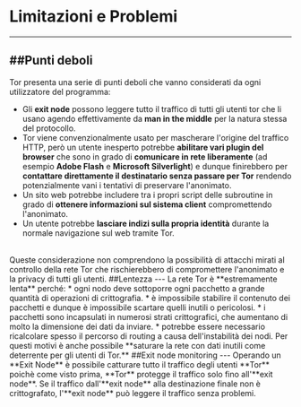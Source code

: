 # Limitazioni e Problemi
---
##Punti deboli
---
Tor presenta una serie di punti deboli che vanno considerati da ogni utilizzatore del programma:
* Gli **exit node** possono leggere tutto il traffico di tutti gli utenti tor che li usano agendo effettivamente da **man in the middle** per la natura stessa del protocollo.
* Tor viene convenzionalmente usato per mascherare l'origine del traffico HTTP, però un utente inesperto potrebbe **abilitare vari plugin del browser** che sono in grado di **comunicare in rete liberamente** (ad esempio **Adobe Flash** e **Microsoft Silverlight**) e dunque finirebbero per **contattare direttamente il destinatario senza passare per Tor** rendendo potenzialmente vani i tentativi di preservare l'anonimato.
* Un sito web potrebbe includere tra i propri script delle subroutine in grado di **ottenere informazioni sul sistema client** compromettendo l'anonimato.
* Un utente potrebbe **lasciare indizi sulla propria identità** durante la normale navigazione sul web tramite Tor.
<br/>
Queste considerazione non comprendono la possibilità di attacchi mirati al controllo della rete Tor che rischierebbero di compromettere l'anonimato e la privacy di tutti gli utenti.
##Lentezza
---
La rete Tor è **estremamente lenta** perché:
* ogni nodo deve sottoporre ogni pacchetto a grande quantità di operazioni di crittografia.
* è impossibile stabilire il contenuto dei pacchetti e dunque è impossibile scartare quelli inutili o pericolosi.
* i pacchetti sono incapsulati in numerosi strati crittografici, che aumentano di molto la dimensione dei dati da inviare.
* potrebbe essere necessario ricalcolare spesso il percorso di routing a causa dell'instabilità dei nodi.
Per questi motivi è anche possibile **saturare la rete con dati inutili come deterrente per gli utenti di Tor.**
##Exit node monitoring
---
Operando un **Exit Node** è possibile catturare tutto il traffico degli utenti **Tor** poichè come visto prima, **Tor** protegge il traffico solo fino all'**exit node**. Se il traffico dall'**exit node** alla destinazione finale non è crittografato, l'**exit node** può leggere il traffico senza problemi.
